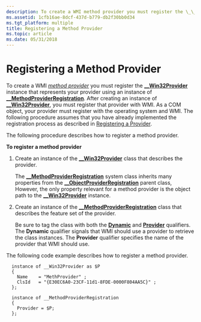 ```yaml
---
description: To create a WMI method provider you must register the \_\_Win32Provider instance that represents your provider using an instance of \_\_MethodProviderRegistration.
ms.assetid: 1cfb16ae-8dcf-437d-b779-db2f30bb0d34
ms.tgt_platform: multiple
title: Registering a Method Provider
ms.topic: article
ms.date: 05/31/2018
---
```


# Registering a Method Provider

To create a WMI [*method provider*](gloss-m.md) you must register the [**\_\_Win32Provider**](--win32provider.md) instance that represents your provider using an instance of [**\_\_MethodProviderRegistration**](--methodproviderregistration.md). After creating an instance of [**\_\_Win32Provider**](--win32provider.md), you must register that provider with WMI. As a COM object, your provider must register with the operating system and WMI. The following procedure assumes that you have already implemented the registration process as described in [Registering a Provider](registering-a-provider.md).

The following procedure describes how to register a method provider.

**To register a method provider**

1.  Create an instance of the [**\_\_Win32Provider**](--win32provider.md) class that describes the provider.

    The [**\_\_MethodProviderRegistration**](--methodproviderregistration.md) system class inherits many properties from the [**\_\_ObjectProviderRegistration**](--objectproviderregistration.md) parent class, However, the only property relevant for a method provider is the object path to the [**\_\_Win32Provider**](--win32provider.md) instance.

2.  Create an instance of the [**\_\_MethodProviderRegistration**](--methodproviderregistration.md) class that describes the feature set of the provider.

    Be sure to tag the class with both the [**Dynamic**](dynamic-qualifier.md) and [**Provider**](/windows/desktop/api/Provider/nl-provider-provider) qualifiers. The **Dynamic** qualifier signals that WMI should use a provider to retrieve the class instances. The **Provider** qualifier specifies the name of the provider that WMI should use.

The following code example describes how to register a method provider.

``` syntax
  instance of __Win32Provider as $P
  {
    Name    = "MethProvider" ;
    ClsId   = "{E30EC6A0-23CF-11d1-8FDE-0000F804AA5C}" ;
  };    

  instance of __MethodProviderRegistration
  {
    Provider = $P;
  };
```

 

 



